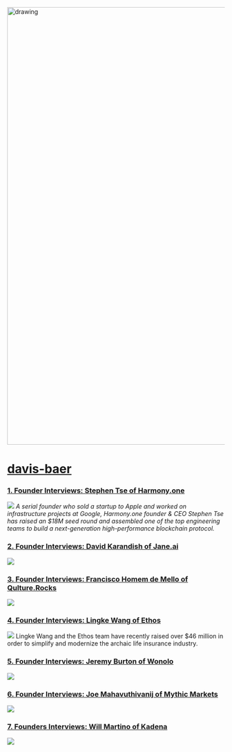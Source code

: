 <img src="https://hackernoon.com/banner-image.png" alt="drawing" width="1012"/>

# [davis-baer](https://hackernoon.com/tagged/davis-baer)
### [1. Founder Interviews: Stephen Tse of Harmony.one](https://hackernoon.com/founder-interviews-stephen-tse-of-harmony-one-6bdf016d1e40)
![](https://hackernoon.com/hn-images/1*-REYfBf8AsdjDq6fUcK25g.png)
<em>A serial founder who sold a startup to Apple and worked on infrastructure projects at Google, Harmony.one founder &amp; CEO Stephen Tse has raised an $18M seed round and assembled one of the top engineering teams to build a next-generation high-performance blockchain protocol.</em>

### [2. Founder Interviews: David Karandish of Jane.ai](https://hackernoon.com/founder-interviews-david-karandish-jane-ai-87f82bc52bab)
![](https://cdn.hackernoon.com/images/b55s3q09.jpg)


### [3. Founder Interviews: Francisco Homem de Mello of Qulture.Rocks](https://hackernoon.com/founder-interviews-francisco-homem-de-mello-of-qulture-rocks-d90ef2fb050b)
![](https://cdn.hackernoon.com/drafts/o7q43qvf.png)


### [4. Founder Interviews: Lingke Wang of Ethos](https://hackernoon.com/founder-interviews-lingke-wang-of-ethos-26d97ab3c33f)
![](https://cdn.hackernoon.com/images/a3am3qz7.jpg)
Lingke Wang and the Ethos team have recently raised over $46 million in order to simplify and modernize the archaic life insurance industry.

### [5. Founder Interviews: Jeremy Burton of Wonolo](https://hackernoon.com/founder-interviews-jeremy-burton-of-wonolo-855fbc75439b)
![](https://cdn.hackernoon.com/images/ff1s3qee.jpg)


### [6. Founder Interviews: Joe Mahavuthivanij of Mythic Markets](https://hackernoon.com/founder-interviews-joe-mahavuthivanij-of-mythic-markets-327f6bf00b26)
![](https://cdn.hackernoon.com/drafts/pou3wsj.png)


### [7. Founders Interviews: Will Martino of Kadena](https://hackernoon.com/founders-interviews-will-martino-of-kadena-c68215e36f9d)
![](https://cdn.hackernoon.com/drafts/mcv3ql1.png)


